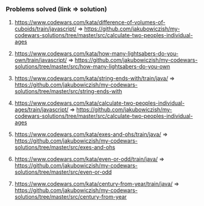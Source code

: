 ### Problems solved (link => solution) 

1. https://www.codewars.com/kata/difference-of-volumes-of-cuboids/train/javascript/ 
=> https://github.com/jakubowiczish/my-codewars-solutions/tree/master/src/calculate-two-peoples-individual-ages

2. https://www.codewars.com/kata/how-many-lightsabers-do-you-own/train/javascript/
=> https://github.com/jakubowiczish/my-codewars-solutions/tree/master/src/how-many-lightsabers-do-you-own

3. https://www.codewars.com/kata/string-ends-with/train/java/
=> https://github.com/jakubowiczish/my-codewars-solutions/tree/master/src/string-ends-with

4. https://www.codewars.com/kata/calculate-two-peoples-individual-ages/train/javascript/
=> https://github.com/jakubowiczish/my-codewars-solutions/tree/master/src/calculate-two-peoples-individual-ages

5. https://www.codewars.com/kata/exes-and-ohs/train/java/
=> https://github.com/jakubowiczish/my-codewars-solutions/tree/master/src/exes-and-ohs

6. https://www.codewars.com/kata/even-or-odd/train/java/
=> https://github.com/jakubowiczish/my-codewars-solutions/tree/master/src/even-or-odd

7. https://www.codewars.com/kata/century-from-year/train/java/
=> https://github.com/jakubowiczish/my-codewars-solutions/tree/master/src/century-from-year

